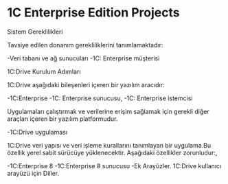 # 1C Enterprise Edition Projects

Sistem Gereklilikleri

Tavsiye edilen donanım gerekliliklerini tanımlamaktadır:

-Veri tabanı ve ağ sunucuları 
-1C: Enterprise müşterisi
  
1C:Drive Kurulum Adımları

1C:Drive aşağıdaki bileşenleri içeren bir yazılım aracıdır:
    
-1C:Enterprise
-1C: Enterprise sunucusu, 
-1C: Enterprise istemcisi
  
Uygulamaları çalıştırmak ve verilerine erişim sağlamak için gerekli diğer araçları içeren bir yazılım platformudur.

-1C:Drive uygulaması

1C:Drive veri yapısı ve veri işleme kurallarını tanımlayan bir uygulama.Bu özellik yerel sabit sürücüye yüklenecektir. Aşağıdaki özellikler zorunludur:,

-1C:Enterprise 8
-1C:Enterprise 8 sunucusu
-Ek Arayüzler. 1C:Drive kullanıcı arayüzü için Diller.
